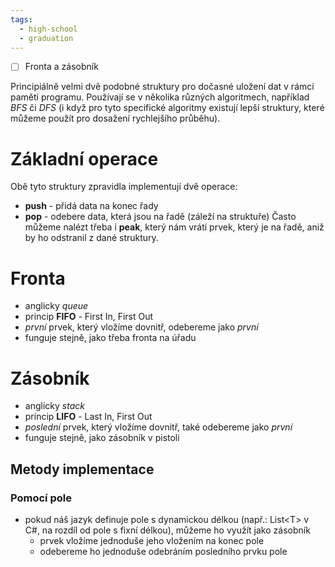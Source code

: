 ```yaml
---
tags:
  - high-school
  - graduation
---
```

- [ ] Fronta a zásobník

Principiálně velmi dvě podobné struktury pro dočasné uložení dat v rámci paměti programu. Používají se v několika různých algoritmech, například *BFS* či *DFS* (i když pro tyto specifické algoritmy existují lepší struktury, které můžeme použít pro dosažení rychlejšího průběhu).
# Základní operace
Obě tyto struktury zpravidla implementují dvě operace:
- **push** - přidá data na konec řady
- **pop** - odebere data, která jsou na řadě (záleží na struktuře)
Často můžeme nalézt třeba i **peak**, který nám vrátí prvek, který je na řadě, aniž by ho odstranil z dané struktury. 
# Fronta
- anglicky *queue*
- princip **FIFO** - First In, First Out
- *první* prvek, který vložíme dovnitř, odebereme jako *první*
- funguje stejně, jako třeba fronta na úřadu
# Zásobník
- anglicky *stack*
- princip **LIFO** - Last In, First Out
- *poslední* prvek, který vložíme dovnitř, také odebereme jako *první*
- funguje stejně, jako zásobník v pistoli
## Metody implementace
### Pomocí pole
- pokud náš jazyk definuje pole s dynamickou délkou (např.: List\<T\> v C#, na rozdíl od pole s fixní délkou), můžeme ho využít jako zásobník
	- prvek vložíme jednoduše jeho vložením na konec pole
	- odebereme ho jednoduše odebráním posledního prvku pole